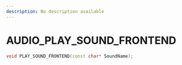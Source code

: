 ```yaml
---
description: No description available 
---
```


# AUDIO\_PLAY_SOUND_FRONTEND

```cpp
void PLAY_SOUND_FRONTEND(const char* SoundName);
```